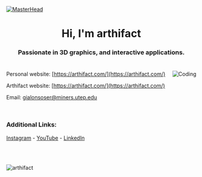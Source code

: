 [![MasterHead](https://i.pinimg.com/originals/b5/b8/2c/b5b82ca931a478f50a94f06ef2f9d211.jpg)](https://github.com/arthifact)

<h1 align="center"> Hi, I'm arthifact </h1>

<h3 align="center"> Passionate in 3D graphics, and interactive applications. </h3>

<h1 align="center"></h1>

<img align="right" alt="Coding" src="https://media1.giphy.com/media/v1.Y2lkPTc5MGI3NjExMWs0aXIwOTQwOWJrcm5yenl6bzQyeDd2amJxamRjMDQ3ZXdxbGh0biZlcD12MV9pbnRlcm5hbF9naWZfYnlfaWQmY3Q9Zw/l0O9xj7gNbxhdhOhO/giphy.webp">

<p align="left">
  
Personal website: [https://arthifact.com/](https://arthifact.com/)

Arthifact website: [https://arthifact.com/](https://arthifact.com/)

Email: gialonsoser@miners.utep.edu

</p>

<br>

<h3 align="left">Additional Links:</h3>

<p align="left">
  <a href="https://instagram.com/arthifact_" target="_blank">Instagram</a> - <a href="https://www.youtube.com/channel/UCQdxToiyiHFkREX0fy65wGQ" target="_blank">YouTube</a> - <a href="https://linkedin.com/in/gialonsoser" target="_blank">LinkedIn</a>
</p>

<br>
<br>

<p align="left"> <img src="https://komarev.com/ghpvc/?username=arthifact&label=Profile%20views&color=0e75b6&style=flat" alt="arthifact" /> </p> 
